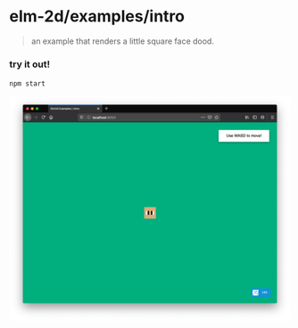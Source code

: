 # elm-2d/examples/intro
> an example that renders a little square face dood.

### try it out!

```
npm start
```

![A screenshot of the intro example.](./screenshot.png)
